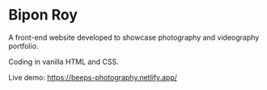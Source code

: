 # Bipon Roy
A front-end website developed to showcase photography and videography portfolio.

Coding in vanilla HTML and CSS.

Live demo: https://beeps-photography.netlify.app/
